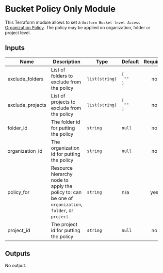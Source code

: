 # Bucket Policy Only Module

This Terraform module allows to set a `Uniform Bucket-level Access` [Organization Policy](https://cloud.google.com/storage/docs/uniform-bucket-level-access). The policy may be applied on organization, folder or project level.

<!-- BEGINNING OF PRE-COMMIT-TERRAFORM DOCS HOOK -->
## Inputs

| Name | Description | Type | Default | Required |
|------|-------------|------|---------|:--------:|
| exclude\_folders | List of folders to exclude from the policy | `list(string)` | <pre>[<br>  ""<br>]</pre> | no |
| exclude\_projects | List of projects to exclude from the policy | `list(string)` | <pre>[<br>  ""<br>]</pre> | no |
| folder\_id | The folder id for putting the policy | `string` | `null` | no |
| organization\_id | The organization id for putting the policy | `string` | `null` | no |
| policy\_for | Resource hierarchy node to apply the policy to: can be one of `organization`, `folder`, or `project`. | `string` | n/a | yes |
| project\_id | The project id for putting the policy | `string` | `null` | no |

## Outputs

No output.

<!-- END OF PRE-COMMIT-TERRAFORM DOCS HOOK -->
